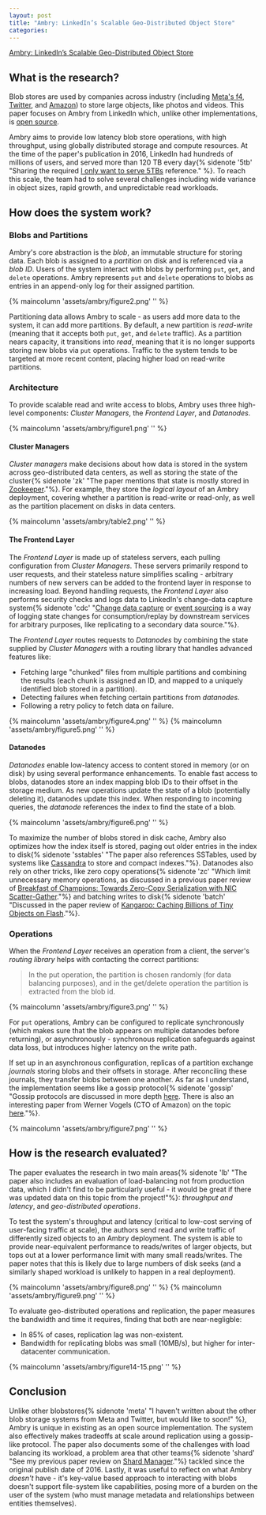 ```yaml
---
layout: post
title: "Ambry: LinkedIn’s Scalable Geo-Distributed Object Store"
categories:
---
```


[Ambry: LinkedIn’s Scalable Geo-Distributed Object Store](/assets/pdf/ambry.pdf)

## What is the research?

Blob stores are used by companies across industry (including [Meta's f4](https://www.usenix.org/system/files/conference/osdi14/osdi14-paper-muralidhar.pdf), [Twitter](https://blog.twitter.com/engineering/en_us/a/2012/blobstore-twitter-s-in-house-photo-storage-system), and [Amazon](https://assets.amazon.science/77/5e/4a7c238f4ce890efdc325df83263/using-lightweight-formal-methods-to-validate-a-key-value-storage-node-in-amazon-s3-2.pdf)) to store large objects, like photos and videos. This paper focuses on Ambry from LinkedIn which, unlike other implementations, is [open source](https://github.com/linkedin/ambry).

Ambry aims to provide low latency blob store operations, with high throughput, using globally distributed storage and compute resources. At the time of the paper's publication in 2016, LinkedIn had hundreds of millions of users, and served more than 120 TB every day{% sidenote '5tb' "Sharing the required [I only want to serve 5TBs](https://www.youtube.com/watch?v=3t6L-FlfeaI) reference." %}. To reach this scale, the team had to solve several challenges including wide variance in object sizes, rapid growth, and unpredictable read workloads.

## How does the system work?

### Blobs and Partitions

Ambry's core abstraction is the _blob_, an immutable structure for storing data. Each blob is assigned to a _partition_ on disk and is referenced via a _blob ID_. Users of the system interact with blobs by performing `put`, `get`, and `delete` operations. Ambry represents `put` and `delete` operations to blobs as entries in an append-only log for their assigned partition.

{% maincolumn 'assets/ambry/figure2.png' '' %}

Partitioning data allows Ambry to scale - as users add more data to the system, it can add more partitions. By default, a new partition is _read-write_ (meaning that it accepts both `put`, `get`, and `delete` traffic). As a partition nears capacity, it transitions into _read_, meaning that it is no longer supports storing new blobs via `put` operations. Traffic to the system tends to be targeted at more recent content, placing higher load on read-write partitions.

### Architecture

To provide scalable read and write access to blobs, Ambry uses three high-level components: _Cluster Managers_, the _Frontend Layer_, and _Datanodes_.

{% maincolumn 'assets/ambry/figure1.png' '' %}

#### Cluster Managers

_Cluster managers_ make decisions about how data is stored in the system across geo-distributed data centers, as well as storing the state of the cluster{% sidenote 'zk' "The paper mentions that state is mostly stored in [Zookeeper](https://zookeeper.apache.org/)."%}. For example, they store the _logical layout_ of an Ambry deployment, covering whether a partition is read-write or read-only, as well as the partition placement on disks in data centers.

{% maincolumn 'assets/ambry/table2.png' '' %}

#### The Frontend Layer

The _Frontend Layer_ is made up of stateless servers, each pulling configuration from _Cluster Managers_. These servers primarily respond to user requests, and their stateless nature simplifies scaling - arbitrary numbers of new servers can be added to the frontend layer in response to increasing load. Beyond handling requests, the _Frontend Layer_ also performs security checks and logs data to LinkedIn's change-data capture system{% sidenote 'cdc' "[Change data capture](https://www.oreilly.com/library/view/streaming-change-data/9781492032526/ch01.html) or [event sourcing](https://martinfowler.com/eaaDev/EventSourcing.html) is a way of logging state changes for consumption/replay by downstream services for arbitrary purposes, like replicating to a secondary data source."%}.

The _Frontend Layer_ routes requests to _Datanodes_ by combining the state supplied by _Cluster Managers_ with a routing library that handles advanced features like:

- Fetching large "chunked" files from multiple partitions and combining the results (each chunk is assigned an ID, and mapped to a uniquely identified blob stored in a partition).
- Detecting failures when fetching certain partitions from _datanodes_.
- Following a retry policy to fetch data on failure.

{% maincolumn 'assets/ambry/figure4.png' '' %}
{% maincolumn 'assets/ambry/figure5.png' '' %}

#### Datanodes

_Datanodes_ enable low-latency access to content stored in memory (or on disk) by using several performance enhancements. To enable fast access to blobs, datanodes store an index mapping blob IDs to their offset in the storage medium. As new operations update the state of a blob (potentially deleting it), datanodes update this index. When responding to incoming queries, the _datanode_ references the index to find the state of a blob.

{% maincolumn 'assets/ambry/figure6.png' '' %}

To maximize the number of blobs stored in disk cache, Ambry also optimizes how the index itself is stored, paging out older entries in the index to disk{% sidenote 'sstables' "The paper also references SSTables, used by systems like [Cassandra](https://cassandra.apache.org/doc/latest/cassandra/architecture/storage_engine.html) to store and compact indexes."%}. Datanodes also rely on other tricks, like zero copy operations{% sidenote 'zc' "Which limit unnecessary memory operations, as discussed in a previous paper review of [Breakfast of Champions: Towards Zero-Copy Serialization with NIC Scatter-Gather](https://www.micahlerner.com/2021/07/07/breakfast-of-champions-towards-zero-copy-serialization-with-nic-scatter-gather.html)."%} and batching writes to disk{% sidenote 'batch' "Discussed in the paper review of [Kangaroo: Caching Billions of Tiny Objects on Flash](https://www.micahlerner.com/2021/12/11/kangaroo-caching-billions-of-tiny-objects-on-flash.html)."%}.

### Operations

When the _Frontend Layer_ receives an operation from a client, the server's _routing library_ helps with contacting the correct partitions:

> In the put operation, the partition is chosen randomly (for data balancing purposes), and in the get/delete operation the partition is extracted from the blob id.

{% maincolumn 'assets/ambry/figure3.png' '' %}

For `put` operations, Ambry can be configured to replicate synchronously (which makes sure that the blob appears on multiple datanodes before returning), or asynchronously - synchronous replication safeguards against data loss, but introduces higher latency on the write path.

If set up in an asynchronous configuration, replicas of a partition exchange _journals_ storing blobs and their offsets in storage. After reconciling these journals, they transfer blobs between one another. As far as I understand, the implementation seems like a gossip protocol{% sidenote 'gossip' "Gossip protocols are discussed in more depth [here](http://highscalability.com/blog/2011/11/14/using-gossip-protocols-for-failure-detection-monitoring-mess.html). There is also an interesting paper from Werner Vogels (CTO of Amazon) on the topic [here](https://dl.acm.org/doi/10.1145/774763.774784)."%}.

{% maincolumn 'assets/ambry/figure7.png' '' %}

## How is the research evaluated?

The paper evaluates the research in two main areas{% sidenote 'lb' "The paper also includes an evaluation of load-balancing not from production data, which I didn't find to be particularly useful - it would be great if there was updated data on this topic from the project!"%}: _throughput and latency_, and _geo-distributed operations_.

To test the system's throughput and latency (critical to low-cost serving of user-facing traffic at scale), the authors send read and write traffic of differently sized objects to an Ambry deployment. The system is able to provide near-equivalent performance to reads/writes of larger objects, but tops out at a lower performance limit with many small reads/writes. The paper notes that this is likely due to large numbers of disk seeks (and a similarly shaped workload is unlikely to happen in a real deployment).

{% maincolumn 'assets/ambry/figure8.png' '' %}
{% maincolumn 'assets/ambry/figure9.png' '' %}

To evaluate geo-distributed operations and replication, the paper measures the bandwidth and time it requires, finding that both are near-negligble:

- In 85% of cases, replication lag was non-existent.
- Bandwidth for replicating blobs was small (10MB/s), but higher for inter-datacenter communication.

{% maincolumn 'assets/ambry/figure14-15.png' '' %}

## Conclusion

Unlike other blobstores{% sidenote 'meta' "I haven't written about the other blob storage systems from Meta and Twitter, but would like to soon!" %}, Ambry is unique in existing as an open source implementation. The system also effectively makes tradeoffs at scale around replication using a gossip-like protocol. The paper also documents some of the challenges with load balancing its workload, a problem area that other teams{% sidenote 'shard' "See my previous paper review on [Shard Manager](https://www.micahlerner.com/2022/01/08/shard-manager-a-generic-shard-management-framework-for-geo-distributed-applications.html)."%} tackled since the original publish date of 2016. Lastly, it was useful to reflect on what Ambry _doesn't_ have - it's key-value based approach to interacting with blobs doesn't support file-system like capabilities, posing more of a burden on the user of the system (who must manage metadata and relationships between entities themselves).